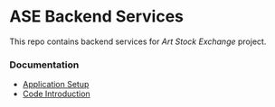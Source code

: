 # ASE Backend Services

This repo contains backend services for *Art Stock Exchange* project.

### Documentation

- [Application Setup](doc/application_setup.md)
- [Code Introduction](doc/code_introduction.md)
